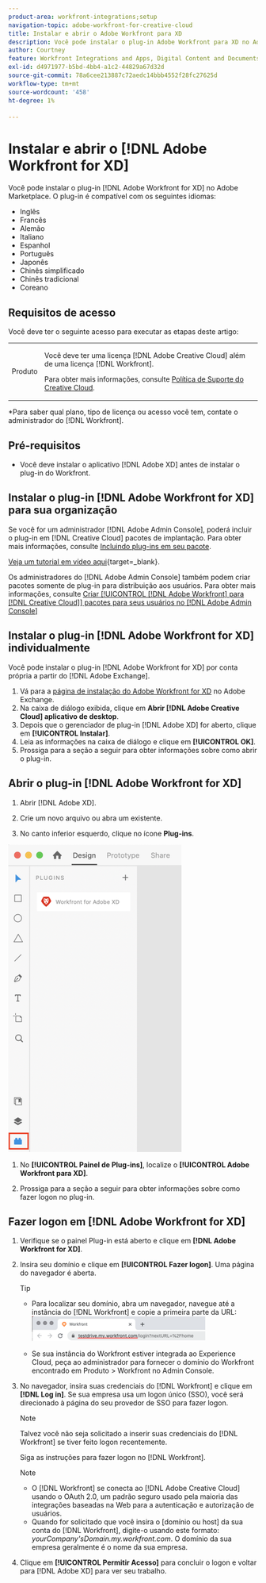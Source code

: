 ```yaml
---
product-area: workfront-integrations;setup
navigation-topic: adobe-workfront-for-creative-cloud
title: Instalar e abrir o Adobe Workfront para XD
description: Você pode instalar o plug-in Adobe Workfront para XD no Adobe Marketplace.
author: Courtney
feature: Workfront Integrations and Apps, Digital Content and Documents
exl-id: d4971977-b5bd-4bb4-a1c2-44829a67d32d
source-git-commit: 78a6cee213887c72aedc14bbb4552f28fc27625d
workflow-type: tm+mt
source-wordcount: '458'
ht-degree: 1%

---
```


# Instalar e abrir o [!DNL Adobe Workfront for XD]

Você pode instalar o plug-in [!DNL Adobe Workfront for XD] no Adobe Marketplace. O plug-in é compatível com os seguintes idiomas:

* Inglês
* Francês
* Alemão
* Italiano
* Espanhol
* Português
* Japonês
* Chinês simplificado
* Chinês tradicional
* Coreano

## Requisitos de acesso

Você deve ter o seguinte acesso para executar as etapas deste artigo:

<table style="table-layout:auto"> 
 <col> 
 </col> 
 <col> 
 </col> 
 <tbody> 
 <!-- <tr> 
   <td role="rowheader">[!DNL Adobe Workfront] plan*</td> 
   <td> <p>[!UICONTROL Pro] or higher</p> </td> 
  </tr> 
  <tr data-mc-conditions=""> 
   <td role="rowheader">[!DNL Adobe Workfront] license*</td> 
   <td> <p>[!UICONTROL Work] or [!UICONTROL Plan]</p> </td> 
  </tr> -->
  <tr> 
   <td role="rowheader">Produto</td> 
   <td><p>Você deve ter uma licença [!DNL Adobe Creative Cloud] além de uma licença [!DNL Workfront].</p><p>Para obter mais informações, consulte <a href="https://helpx.adobe.com/support/programs/cc-support-policy.html#cce" class="MCXref xref" xrefformat="{para}">Política de Suporte do Creative Cloud</a>.</p></td> 
  </tr> 
 </tbody> 
</table>

&#42;Para saber qual plano, tipo de licença ou acesso você tem, contate o administrador do [!DNL Workfront].

## Pré-requisitos

* Você deve instalar o aplicativo [!DNL Adobe XD] antes de instalar o plug-in do Workfront.

## Instalar o plug-in [!DNL Adobe Workfront for XD] para sua organização

Se você for um administrador [!DNL Adobe Admin Console], poderá incluir o plug-in em [!DNL Creative Cloud] pacotes de implantação. Para obter mais informações, consulte [Incluindo plug-ins em seu pacote](https://helpx.adobe.com/in/enterprise/using/manage-extensions.html).

[Veja um tutorial em vídeo aqui](https://www.youtube.com/watch?v=zzvXNLIBzrc){target=_blank}.

Os administradores do [!DNL Adobe Admin Console] também podem criar pacotes somente de plug-in para distribuição aos usuários. Para obter mais informações, consulte [Criar [!UICONTROL [!DNL Adobe Workfront] para [!DNL Creative Cloud]] pacotes para seus usuários no [!DNL Adobe Admin Console]](/help/quicksilver/administration-and-setup/configure-integrations/create-plugin-only-packages.md)

## Instalar o plug-in [!DNL Adobe Workfront for XD] individualmente

Você pode instalar o plug-in [!DNL Adobe Workfront for XD] por conta própria a partir do [!DNL Adobe Exchange].

1. Vá para a [página de instalação do Adobe Workfront for XD](https://exchange.adobe.com/apps/cc/4c3566f9?pluginId=4c3566f9&amp;workflow=share) no Adobe Exchange.
1. Na caixa de diálogo exibida, clique em **Abrir [!DNL Adobe Creative Cloud] aplicativo de desktop**.
1. Depois que o gerenciador de plug-in [!DNL Adobe XD] for aberto, clique em **[!UICONTROL Instalar]**.
1. Leia as informações na caixa de diálogo e clique em **[!UICONTROL OK]**.
1. Prossiga para a seção a seguir para obter informações sobre como abrir o plug-in.

## Abrir o plug-in [!DNL Adobe Workfront for XD]

1. Abrir [!DNL Adobe XD].

1. Crie um novo arquivo ou abra um existente.

1. No canto inferior esquerdo, clique no ícone **Plug-ins**.

![](assets/xd-plugin-window-350x620.png)

1. No **[!UICONTROL Painel de Plug-ins]**, localize o **[!UICONTROL Adobe Workfront para XD]**.

1. Prossiga para a seção a seguir para obter informações sobre como fazer logon no plug-in.

## Fazer logon em [!DNL Adobe Workfront for XD]

1. Verifique se o painel Plug-in está aberto e clique em **[!DNL Adobe Workfront for XD]**.
1. Insira seu domínio e clique em **[!UICONTROL Fazer logon]**. Uma página do navegador é aberta.

   >[!TIP]
   >
   >* Para localizar seu domínio, abra um navegador, navegue até a instância do [!DNL Workfront] e copie a primeira parte da URL:\
   >![](assets/domain-350x50.png)
   >
   > * Se sua instância do Workfront estiver integrada ao Experience Cloud, peça ao administrador para fornecer o domínio do Workfront encontrado em Produto > Workfront no Admin Console.

1. No navegador, insira suas credenciais do [!DNL Workfront] e clique em **[!DNL Log in]**. Se sua empresa usa um logon único (SSO), você será direcionado à página do seu provedor de SSO para fazer logon.

   >[!NOTE]
   >
   >Talvez você não seja solicitado a inserir suas credenciais do [!DNL Workfront] se tiver feito logon recentemente.

   Siga as instruções para fazer logon no [!DNL Workfront].

   >[!NOTE]
   >
   >* O [!DNL Workfront] se conecta ao [!DNL Adobe Creative Cloud] usando o OAuth 2.0, um padrão seguro usado pela maioria das integrações baseadas na Web para a autenticação e autorização de usuários.
   >* Quando for solicitado que você insira o [domínio ou host] da sua conta do [!DNL Workfront], digite-o usando este formato: *yourCompany&#39;sDomain.my.workfront.com*. O domínio da sua empresa geralmente é o nome da sua empresa.

1. Clique em **[!UICONTROL Permitir Acesso]** para concluir o logon e voltar para [!DNL Adobe XD] para ver seu trabalho.

 
